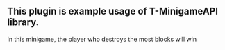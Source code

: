 ## This plugin is example usage of T-MinigameAPI library.

In this minigame, the player who destroys the most blocks will win